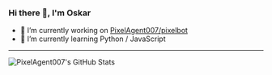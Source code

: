 ### Hi there 👋, I'm Oskar

- 🔭 I’m currently working on [PixelAgent007/pixelbot](https://github.com/PixelAgent007/pixelbot)
- 🌱 I’m currently learning Python / JavaScript

---

![PixelAgent007's GitHub Stats](https://github-readme-stats.vercel.app/api?username=PixelAgent007&show_icons=true&count_private=true&theme=nord)
